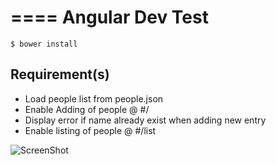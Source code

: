 ====
Angular Dev Test 
====

`$ bower install`

## Requirement(s) ##
- Load people list from people.json
- Enable Adding of people @ #/
- Display error if name already exist when adding new entry
- Enable listing of people @ #/list


![ScreenShot](https://www.evernote.com/shard/s400/sh/0aa406b4-fed6-4cf2-a2f7-d0a0fa25413c/18d92a1a50167f78c452f390a5c760fe/res/07fc73ec-7702-497d-9e79-6e7d29236f39/skitch.png?resizeSmall&width=832)

